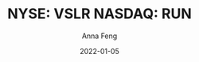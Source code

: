 ---
type: "report"
isIndustryResearch: 'true'
industryGroup: 'Natural Resources'
primerOrDeal: 'Deal Summaries'
paper: "VSLR_NR_M&A_Anna_Feng.pdf"
author: "Anna Feng"
company: "Vivint Solar (Target), Sunrun Inc. (Aquirer)"
date: "2022-01-05"
summary: "On Oct 8, 2020, Sunrun Inc ('Sunrun'), a leading provider of residential solar, battery storage and energy services, announced that it had completed the $3.2 billion acquisition of Vivint Solar ('Vivint'), a fellow producer in the same industry. The combined company now operates as a leader in home solar and energy services across the United States, with more than three gigawatts of solar energy and more than 500,000 customers across 22 states."
title: "NYSE: VSLR NASDAQ: RUN"
---